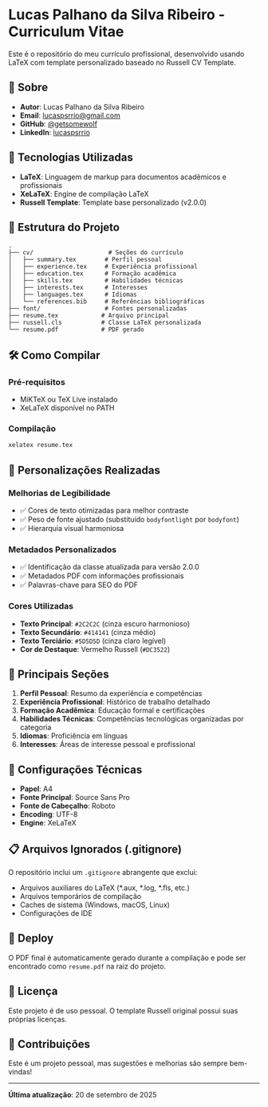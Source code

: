 # Lucas Palhano da Silva Ribeiro - Curriculum Vitae

Este é o repositório do meu currículo profissional, desenvolvido usando LaTeX com template personalizado baseado no Russell CV Template.

## 📄 Sobre

- **Autor**: Lucas Palhano da Silva Ribeiro
- **Email**: lucaspsrrio@gmail.com
- **GitHub**: [@getsomewolf](https://github.com/getsomewolf)
- **LinkedIn**: [lucaspsrrio](https://linkedin.com/in/lucaspsrrio)

## 🚀 Tecnologias Utilizadas

- **LaTeX**: Linguagem de markup para documentos acadêmicos e profissionais
- **XeLaTeX**: Engine de compilação LaTeX
- **Russell Template**: Template base personalizado (v2.0.0)

## 📁 Estrutura do Projeto

```
.
├── cv/                     # Seções do currículo
│   ├── summary.tex        # Perfil pessoal
│   ├── experience.tex     # Experiência profissional
│   ├── education.tex      # Formação acadêmica
│   ├── skills.tex         # Habilidades técnicas
│   ├── interests.tex      # Interesses
│   ├── languages.tex      # Idiomas
│   └── references.bib     # Referências bibliográficas
├── font/                  # Fontes personalizadas
├── resume.tex            # Arquivo principal
├── russell.cls           # Classe LaTeX personalizada
└── resume.pdf            # PDF gerado
```

## 🛠️ Como Compilar

### Pré-requisitos
- MiKTeX ou TeX Live instalado
- XeLaTeX disponível no PATH

### Compilação
```bash
xelatex resume.tex
```

## 🎨 Personalizações Realizadas

### Melhorias de Legibilidade
- ✅ Cores de texto otimizadas para melhor contraste
- ✅ Peso de fonte ajustado (substituído `bodyfontlight` por `bodyfont`)
- ✅ Hierarquia visual harmoniosa

### Metadados Personalizados
- ✅ Identificação da classe atualizada para versão 2.0.0
- ✅ Metadados PDF com informações profissionais
- ✅ Palavras-chave para SEO do PDF

### Cores Utilizadas
- **Texto Principal**: `#2C2C2C` (cinza escuro harmonioso)
- **Texto Secundário**: `#414141` (cinza médio)
- **Texto Terciário**: `#5D5D5D` (cinza claro legível)
- **Cor de Destaque**: Vermelho Russell (`#DC3522`)

## 📝 Principais Seções

1. **Perfil Pessoal**: Resumo da experiência e competências
2. **Experiência Profissional**: Histórico de trabalho detalhado
3. **Formação Acadêmica**: Educação formal e certificações
4. **Habilidades Técnicas**: Competências tecnológicas organizadas por categoria
5. **Idiomas**: Proficiência em línguas
6. **Interesses**: Áreas de interesse pessoal e profissional

## 🔧 Configurações Técnicas

- **Papel**: A4
- **Fonte Principal**: Source Sans Pro
- **Fonte de Cabeçalho**: Roboto
- **Encoding**: UTF-8
- **Engine**: XeLaTeX

## 📋 Arquivos Ignorados (.gitignore)

O repositório inclui um `.gitignore` abrangente que exclui:
- Arquivos auxiliares do LaTeX (*.aux, *.log, *.fls, etc.)
- Arquivos temporários de compilação
- Caches de sistema (Windows, macOS, Linux)
- Configurações de IDE

## 🚀 Deploy

O PDF final é automaticamente gerado durante a compilação e pode ser encontrado como `resume.pdf` na raiz do projeto.

## 📄 Licença

Este projeto é de uso pessoal. O template Russell original possui suas próprias licenças.

## 🤝 Contribuições

Este é um projeto pessoal, mas sugestões e melhorias são sempre bem-vindas!

---

**Última atualização**: 20 de setembro de 2025